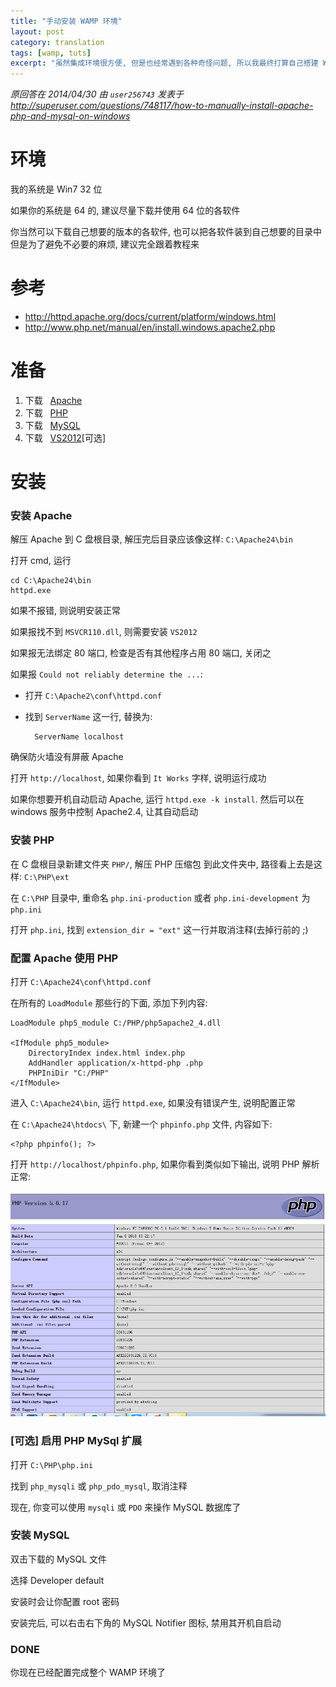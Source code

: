 ```yaml
---
title: "手动安装 WAMP 环境"
layout: post
category: translation
tags: [wamp, tuts]
excerpt: "虽然集成环境很方便, 但是也经常遇到各种奇怪问题, 所以我最终打算自己搭建 WAMP 环境. 搜索网络在 stackoverflow 网站看到此问答, 按照其步骤安装成功. 所以将其整理翻译出来, 以备将来参考"
---
```

_原回答在 2014/04/30 由 `user256743` 发表于 <http://superuser.com/questions/748117/how-to-manually-install-apache-php-and-mysql-on-windows>_

# 环境

我的系统是 Win7 32 位

如果你的系统是 64 的, 建议尽量下载并使用 64 位的各软件

你当然可以下载自己想要的版本的各软件, 也可以把各软件装到自己想要的目录中
但是为了避免不必要的麻烦, 建议完全跟着教程来

# 参考

- http://httpd.apache.org/docs/current/platform/windows.html
- http://www.php.net/manual/en/install.windows.apache2.php

# 准备

1. 下载 &nbsp;&nbsp;[Apache][apacheDown]
2. 下载 &nbsp;&nbsp;[PHP][phpDown]
3. 下载 &nbsp;&nbsp;[MySQL][mysqlDown]
4. 下载 &nbsp;&nbsp;[VS2012][vsDown][可选]

# 安装

### 安装 Apache

解压 Apache 到 C 盘根目录, 解压完后目录应该像这样: `C:\Apache24\bin`

打开 cmd, 运行

    cd C:\Apache24\bin
    httpd.exe

如果不报错, 则说明安装正常

如果报找不到 `MSVCR110.dll`, 则需要安装 `VS2012`

如果报无法绑定 80 端口, 检查是否有其他程序占用 80 端口, 关闭之

如果报 `Could not reliably determine the ...`:

- 打开 `C:\Apache2\conf\httpd.conf`
- 找到 `ServerName` 这一行, 替换为:

        ServerName localhost

确保防火墙没有屏蔽 Apache

打开 `http://localhost`, 如果你看到 `It Works` 字样, 说明运行成功

如果你想要开机自动启动 Apache, 运行 `httpd.exe -k install`. 然后可以在 windows 服务中控制 Apache2.4, 让其自动启动

### 安装 PHP

在 C 盘根目录新建文件夹 `PHP/`, 解压 PHP  压缩包 到此文件夹中, 路径看上去是这样: `C:\PHP\ext`

在 `C:\PHP` 目录中, 重命名 `php.ini-production` 或者 `php.ini-development` 为 `php.ini`

打开 `php.ini`, 找到 `extension_dir = "ext"` 这一行并取消注释(去掉行前的 ;)

### 配置 Apache 使用 PHP

打开 `C:\Apache24\conf\httpd.conf`

在所有的 `LoadModule` 那些行的下面, 添加下列内容:

    LoadModule php5_module C:/PHP/php5apache2_4.dll

    <IfModule php5_module>
        DirectoryIndex index.html index.php
        AddHandler application/x-httpd-php .php
        PHPIniDir "C:/PHP"
    </IfModule>

进入 `C:\Apache24\bin`, 运行 `httpd.exe`, 如果没有错误产生, 说明配置正常

在 `C:\Apache24\htdocs\` 下, 新建一个 `phpinfo.php` 文件, 内容如下:

    <?php phpinfo(); ?>

打开 `http://localhost/phpinfo.php`, 如果你看到类似如下输出, 说明 PHP 解析正常:

![phpinfo output](/images/posts/201604/phpinfoOutput.png)

### [可选] 启用 PHP MySql 扩展

打开 `C:\PHP\php.ini`

找到 `php_mysqli` 或 `php_pdo_mysql`, 取消注释

现在, 你变可以使用 `mysqli` 或 `PDO` 来操作 MySQL 数据库了

### 安装 MySQL

双击下载的 MySQL 文件

选择 Developer default

安装时会让你配置 root 密码

安装完后, 可以右击右下角的 MySQL Notifier 图标, 禁用其开机自启动

### DONE

你现在已经配置完成整个 WAMP 环境了


[apacheDown]: http://www.apachelounge.com/download/VC11/binaries/httpd-2.4.20-win32-VC11.zip "httpd-2.4.20-win32-VC11.zip "
[phpDown]: http://windows.php.net/downloads/releases/php-5.6.20-Win32-VC11-x86.zip "php-5.6.20-Win32-VC11-x86.zip"
[mysqlDown]: https://dev.mysql.com/get/Downloads/MySQLInstaller/mysql-installer-web-community-5.6.27.0.msi "mysql-installer-web-community-5.6.27.0.msi"
[vsDown]: https://www.microsoft.com/en-us/download/details.aspx?id=30679 "vs download site"